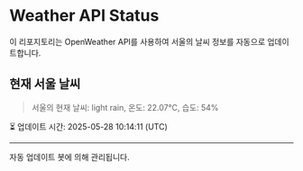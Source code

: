 
# Weather API Status

이 리포지토리는 OpenWeather API를 사용하여 서울의 날씨 정보를 자동으로 업데이트합니다.

## 현재 서울 날씨
> 서울의 현재 날씨: light rain, 온도: 22.07°C, 습도: 54%

⏳ 업데이트 시간: 2025-05-28 10:14:11 (UTC)

---
자동 업데이트 봇에 의해 관리됩니다.
